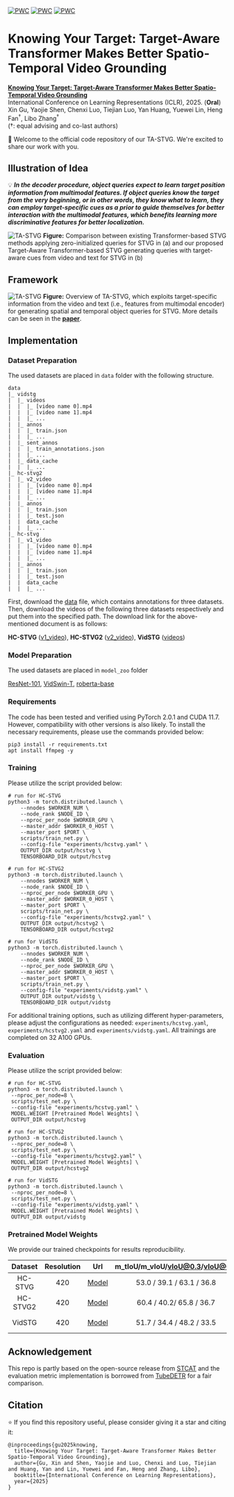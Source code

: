 [![PWC](https://img.shields.io/badge/State_of_the_Art-STVG_on_HCSTVGv1-orange?logo=AMP)](https://paperswithcode.com/sota/spatio-temporal-video-grounding-on-hc-stvg1)
[![PWC](https://img.shields.io/badge/State_of_the_Art-STVG_on_HCSTVGv2-pink?logo=AMP)](https://paperswithcode.com/sota/spatio-temporal-video-grounding-on-hc-stvg2)
[![PWC](https://img.shields.io/badge/State_of_the_Art-STVG_on_VidSTG-yellow?logo=AMP)](https://paperswithcode.com/sota/spatio-temporal-video-grounding-on-vidstg)

# Knowing Your Target: Target-Aware Transformer Makes Better Spatio-Temporal Video Grounding
[**Knowing Your Target: Target-Aware Transformer Makes Better Spatio-Temporal Video Grounding**](https://arxiv.org/abs/2502.11168)<br>
International Conference on Learning Representations (ICLR), 2025. (**Oral**) <br>
Xin Gu, Yaojie Shen, Chenxi Luo, Tiejian Luo, Yan Huang, Yuewei Lin, Heng Fan<sup>$\dagger$</sup>, Libo Zhang<sup>$\dagger$</sup> <br> ($\dagger$: equal advising and co-last authors)<br>

🔮 Welcome to the official code repository of our TA-STVG. We're excited to share our work with you.

## Illustration of Idea
💡 ***In the decoder procedure, object queries expect to
learn target position information from multimodal
features. If object queries know the target from the
very beginning, or in other words, they know what
to learn, they can employ target-specific cues as a
prior to guide themselves for better interaction with
the multimodal features, which benefits learning
more discriminative features for better localization.*** <br>

![TA-STVG](figures/idea.jpeg)
**Figure:** Comparison between existing Transformer-based STVG methods applying zero-initialized
queries for STVG in (a) and our proposed Target-Aware Transformer-based STVG generating queries
with target-aware cues from video and text for STVG in (b)

## Framework
![TA-STVG](figures/tastvg.jpeg)
**Figure:** Overview of TA-STVG, which exploits target-specific information from the video and text (i.e., features from multimodal encoder) for generating spatial and temporal object queries for STVG. More details can be seen in the [**paper**](https://arxiv.org/abs/2502.11168).

## Implementation

### Dataset Preparation
The used datasets are placed in `data` folder with the following structure.
```
data
|_ vidstg
|  |_ videos
|  |  |_ [video name 0].mp4
|  |  |_ [video name 1].mp4
|  |  |_ ...
|  |_ annos
|  |  |_ train.json
|  |  |_ ...
|  |_ sent_annos
|  |  |_ train_annotations.json
|  |  |_ ...
|  |_ data_cache
|  |  |_ ...
|_ hc-stvg2
|  |_ v2_video
|  |  |_ [video name 0].mp4
|  |  |_ [video name 1].mp4
|  |  |_ ...
|  |_ annos
|  |  |_ train.json
|  |  |_ test.json
|  |  data_cache
|  |  |_ ...
|_ hc-stvg
|  |_ v1_video
|  |  |_ [video name 0].mp4
|  |  |_ [video name 1].mp4
|  |  |_ ...
|  |_ annos
|  |  |_ train.json
|  |  |_ test.json
|  |  data_cache
|  |  |_ ...
```

First, download the [data](https://huggingface.co/Gstar666/TASTVG/resolve/main/data.tar?download=true) file, which contains annotations for three datasets. 
Then, download the videos of the following three datasets respectively and put them into the specified path. The download link for the above-mentioned document is as follows:

**HC-STVG** ([v1_video](https://intxyz-my.sharepoint.com/:f:/g/personal/zongheng_picdataset_com/EgIzBzuHYPtItBIqIq5hNrsBBE9cnhJDWjXuorxXMhMZGQ?e=qvsBjE)), **HC-STVG2** ([v2_video](https://intxyz-my.sharepoint.com/:f:/g/personal/zongheng_picdataset_com/ErqA01jikPZKnudZe6-Za9MBe17XXAxJr9ODn65Z2qGKkw?e=7vKw1U)), **VidSTG** ([videos](https://disk.pku.edu.cn/link/AA93DEAF3BBC694E52ACC5A23A9DC3D03B))



### Model Preparation
The used datasets are placed in `model_zoo` folder

[ResNet-101](https://zenodo.org/record/4721981/files/pretrained_resnet101_checkpoint.pth?download=1), 
[VidSwin-T](https://github.com/SwinTransformer/storage/releases/download/v1.0.4/swin_tiny_patch244_window877_kinetics400_1k.pth),
[roberta-base](https://huggingface.co/FacebookAI/roberta-base)

### Requirements
The code has been tested and verified using PyTorch 2.0.1 and CUDA 11.7. However, compatibility with other versions is also likely. To install the necessary requirements, please use the commands provided below:

```shell
pip3 install -r requirements.txt
apt install ffmpeg -y
```

### Training
Please utilize the script provided below:
```shell
# run for HC-STVG
python3 -m torch.distributed.launch \
    --nnodes $WORKER_NUM \
    --node_rank $NODE_ID \
    --nproc_per_node $WORKER_GPU \
    --master_addr $WORKER_0_HOST \
    --master_port $PORT \
    scripts/train_net.py \
    --config-file "experiments/hcstvg.yaml" \
    OUTPUT_DIR output/hcstvg \
    TENSORBOARD_DIR output/hcstvg

# run for HC-STVG2
python3 -m torch.distributed.launch \
    --nnodes $WORKER_NUM \
    --node_rank $NODE_ID \
    --nproc_per_node $WORKER_GPU \
    --master_addr $WORKER_0_HOST \
    --master_port $PORT \
    scripts/train_net.py \
    --config-file "experiments/hcstvg2.yaml" \
    OUTPUT_DIR output/hcstvg2 \
    TENSORBOARD_DIR output/hcstvg2

# run for VidSTG
python3 -m torch.distributed.launch \
    --nnodes $WORKER_NUM \
    --node_rank $NODE_ID \
    --nproc_per_node $WORKER_GPU \
    --master_addr $WORKER_0_HOST \
    --master_port $PORT \
    scripts/train_net.py \
    --config-file "experiments/vidstg.yaml" \
    OUTPUT_DIR output/vidstg \
    TENSORBOARD_DIR output/vidstg
```
For additional training options, such as utilizing different hyper-parameters, please adjust the configurations as needed:
`experiments/hcstvg.yaml`, `experiments/hcstvg2.yaml` and `experiments/vidstg.yaml`. All trainings are completed on 32 A100 GPUs.

### Evaluation
Please utilize the script provided below:
```shell
# run for HC-STVG
python3 -m torch.distributed.launch \
 --nproc_per_node=8 \
 scripts/test_net.py \
 --config-file "experiments/hcstvg.yaml" \
 MODEL.WEIGHT [Pretrained Model Weights] \
 OUTPUT_DIR output/hcstvg
 
# run for HC-STVG2
python3 -m torch.distributed.launch \
 --nproc_per_node=8 \
 scripts/test_net.py \
 --config-file "experiments/hcstvg2.yaml" \
 MODEL.WEIGHT [Pretrained Model Weights] \
 OUTPUT_DIR output/hcstvg2

# run for VidSTG
python3 -m torch.distributed.launch \
 --nproc_per_node=8 \
 scripts/test_net.py \
 --config-file "experiments/vidstg.yaml" \
 MODEL.WEIGHT [Pretrained Model Weights] \
 OUTPUT_DIR output/vidstg
```

### Pretrained Model Weights
We provide our trained checkpoints for results reproducibility.

| Dataset | Resolution | Url | m_tIoU/m_vIoU/vIoU@0.3/vIoU@0.5 | Size |
|:----:|:-----:|:-----:|:-----:|:-----:|
| HC-STVG | 420 | [Model](https://huggingface.co/Gstar666/TASTVG/resolve/main/TASTVG_HCSTVG.pth?download=true)  | 53.0 / 39.1 / 63.1 / 36.8 | 1.9 GB |
| HC-STVG2 | 420 | [Model](https://huggingface.co/Gstar666/TASTVG/resolve/main/TASTVG_HCSTVG2.pth?download=true)  | 60.4 / 40.2/ 65.8 / 36.7 | 1.9 GB |
| VidSTG | 420 | [Model](https://huggingface.co/Gstar666/TASTVG/resolve/main/TASTVG_VidSTG.pth?download=true)  | 51.7 / 34.4 / 48.2 / 33.5 | 1.9 GB |


## Acknowledgement
This repo is partly based on the open-source release from [STCAT](https://github.com/jy0205/STCAT) and the evaluation metric implementation is borrowed from [TubeDETR](https://github.com/antoyang/TubeDETR) for a fair comparison.

## Citation
⭐ If you find this repository useful, please consider giving it a star and citing it:
```
@inproceedings{gu2025knowing,
  title={Knowing Your Target: Target-Aware Transformer Makes Better Spatio-Temporal Video Grounding},
  author={Gu, Xin and Shen, Yaojie and Luo, Chenxi and Luo, Tiejian and Huang, Yan and Lin, Yuewei and Fan, Heng and Zhang, Libo},
  booktitle={International Conference on Learning Representations},
  year={2025}
}
```
